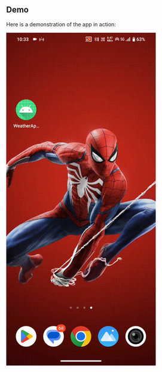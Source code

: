 ## Demo
Here is a demonstration of the app in action:

![App Demo](demo/WeatherApp.gif) <!-- For GIFs -->

